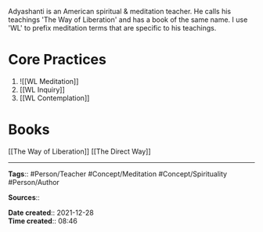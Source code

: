 Adyashanti is an American spiritual & meditation teacher.
He calls his teachings 'The Way of Liberation' and has a book of the same name. I use 'WL' to prefix meditation terms that are specific to his teachings.

# Core Practices
1. ![[WL Meditation]]
2. [[WL Inquiry]]
3. [[WL Contemplation]]


# Books
[[The Way of Liberation]]
[[The Direct Way]]



---
**Tags**:: #Person/Teacher #Concept/Meditation #Concept/Spirituality #Person/Author

**Sources**::

**Date created**:: 2021-12-28  
**Time created**:: 08:46